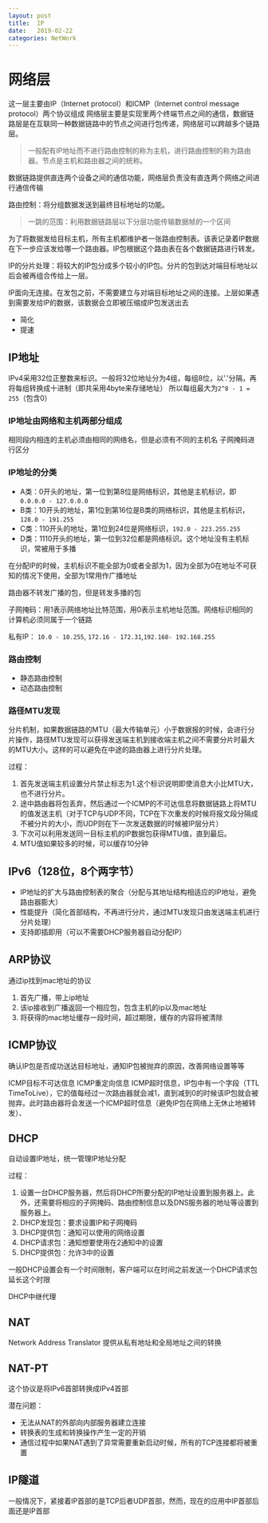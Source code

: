 ```yaml
---
layout: post
title:  IP
date:   2019-02-22
categories: NetWork 
---
```


# 网络层
这一层主要由IP（Internet protocol）和ICMP（Internet control message protocol）两个协议组成
网络层主要是实现里两个终端节点之间的通信，数据链路层是在互联同一种数据链路中的节点之间进行包传递，网络层可以跨越多个链路层。

> 一般配有IP地址而不进行路由控制的称为主机，进行路由控制的称为路由器。节点是主机和路由器之间的统称。

数据链路提供直连两个设备之间的通信功能，网络层负责没有直连两个网络之间进行通信传输

路由控制：将分组数据发送到最终目标地址的功能。
> 一跳的范围：利用数据链路层以下分层功能传输数据帧的一个区间

为了将数据发给目标主机，所有主机都维护者一张路由控制表。该表记录着IP数据在下一步应该发给哪一个路由器。IP包根据这个路由表在各个数据链路进行转发。

IP的分片处理：将较大的IP包分成多个较小的IP包。分片的包到达对端目标地址以后会被再组合传给上一层。

IP面向无连接。在发包之前，不需要建立与对端目标地址之间的连接。上层如果遇到需要发给IP的数据，该数据会立即被压缩成IP包发送出去
- 简化
- 提速

## IP地址
IPv4采用32位正整数来标识。一般将32位地址分为4组，每组8位，以'.'分隔，再将每组转换成十进制（即共采用4byte来存储地址）
所以每组最大为`2^8 - 1 = 255`（包含0）

### IP地址由网络和主机两部分组成
相同段内相连的主机必须由相同的网络名，但是必须有不同的主机名
子网掩码进行区分

### IP地址的分类

- A类：0开头的地址，第一位到第8位是网络标识，其他是主机标识，即`0.0.0.0 - 127.0.0.0`
- B类：10开头的地址，第1位到第16位是B类的网络标识，其他是主机标识，`128.0 - 191.255`
- C类：110开头的地址，第1位到24位是网络标识，`192.0 - 223.255.255`
- D类：1110开头的地址，第一位到32位都是网络标识。这个地址没有主机标识，常被用于多播

在分配IP的时候，主机标识不能全部为0或者全部为1，因为全部为0在地址不可获知的情况下使用，全部为1常用作广播地址

路由器不转发广播的包，但是转发多播的包

子网掩码：用1表示网络地址比特范围，用0表示主机地址范围。网络标识相同的计算机必须同属于一个链路

私有IP：
`10.0 - 10.255`, `172.16 - 172.31`,`192.168- 192.168.255`

### 路由控制
- 静态路由控制
- 动态路由控制

### 路径MTU发现
分片机制，如果数据链路的MTU（最大传输单元）小于数据报的时候，会进行分片操作，路径MTU发现可以获得发送端主机到接收端主机之间不需要分片时最大的MTU大小。这样的可以避免在中途的路由器上进行分片处理。

过程：
1. 首先发送端主机设置分片禁止标志为1.这个标识说明即使消息大小比MTU大，也不进行分片。
2. 途中路由器将包丢弃，然后通过一个ICMP的不可达信息将数据链路上将MTU的值发送主机（对于TCP与UDP不同，TCP在下次重发的时候将报文段分隔成不被分片的大小，而UDP则在下一次发送数据的时候被IP层分片）
3. 下次可以利用发送同一目标主机的IP数据包获得MTU值，直到最后。
4. MTU值如果较多的时候，可以缓存10分钟

## IPv6（128位，8个两字节）
- IP地址的扩大与路由控制表的聚合（分配与其地址结构相适应的IP地址，避免路由器膨大）
- 性能提升（简化首部结构，不再进行分片，通过MTU发现只由发送端主机进行分片处理）
- 支持即插即用（可以不需要DHCP服务器自动分配IP）

## ARP协议
通过ip找到mac地址的协议
1. 首先广播，带上ip地址
2. 该ip接收到广播返回一个相应包，包含主机的ip以及mac地址
3. 将获得的mac地址缓存一段时间，超过期限，缓存的内容将被清除

## ICMP协议
确认IP包是否成功送达目标地址，通知IP包被抛弃的原因，改善网络设置等等

ICMP目标不可达信息
ICMP重定向信息
ICMP超时信息，IP包中有一个字段（TTL TimeToLive），它的值每经过一次路由器就会减1，直到减到0的时候该IP包就会被抛弃。此时路由器将会发送一个ICMP超时信息（避免IP包在网络上无休止地被转发）、

## DHCP
自动设置IP地址，统一管理IP地址分配

过程：
1. 设置一台DHCP服务器，然后将DHCP所要分配的IP地址设置到服务器上。此外，还需要将相应的子网掩码、路由控制信息以及DNS服务器的地址等设置到服务器上。
2. DHCP发现包：要求设置IP和子网掩码
3. DHCP提供包：通知可以使用的网络设置
4. DHCP请求包：通知想要使用在2通知中的设置
5. DHCP提供包：允许3中的设置

一般DHCP设置会有一个时间限制，客户端可以在时间之前发送一个DHCP请求包延长这个时限

DHCP中继代理

## NAT
Network Address Translator
提供从私有地址和全局地址之间的转换

## NAT-PT
这个协议是将IPv6首部转换成IPv4首部

潜在问题：
- 无法从NAT的外部向内部服务器建立连接
- 转换表的生成和转换操作产生一定的开销
- 通信过程中如果NAT遇到了异常需要重新启动时候，所有的TCP连接都将被重置

## IP隧道
一般情况下，紧接着IP首部的是TCP后者UDP首部，然而，现在的应用中IP首部后面还是IP首部